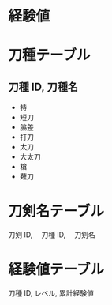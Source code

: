 # 経験値

# 刀種テーブル

## 刀種 ID, 刀種名

- 特
- 短刀
- 脇差
- 打刀
- 太刀
- 大太刀
- 槍
- 薙刀

# 刀剣名テーブル

刀剣 ID, 　刀種 ID, 　刀剣名

# 経験値テーブル

刀種 ID, レベル, 累計経験値
